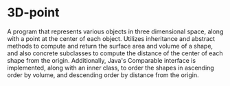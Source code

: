 # 3D-point

A program that represents various objects in three dimensional space, along with a point at the center of each object. Utilizes inheritance and abstract methods to compute and return the surface area and volume of a shape, and also concrete subclasses to compute the distance of the center of each shape from the origin. Additionally, Java's Comparable interface is implemented, along with an inner class, to order the shapes in ascending order by volume, and descending order by distance from the origin.
